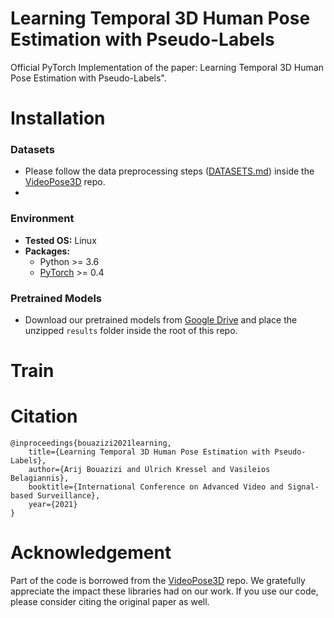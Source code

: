 # Learning Temporal 3D Human Pose Estimation with Pseudo-Labels


Official PyTorch Implementation of the paper: Learning Temporal 3D Human Pose Estimation with Pseudo-Labels".



# Installation 
### Datasets
* Please follow the data preprocessing steps ([DATASETS.md](https://github.com/facebookresearch/VideoPose3D/blob/master/DATASETS.md)) inside the [VideoPose3D](https://github.com/facebookresearch/VideoPose3D) repo.
* 
### Environment
* **Tested OS:** Linux
* **Packages:**
    * Python >= 3.6
    * [PyTorch](https://pytorch.org) >= 0.4


### Pretrained Models
* Download our pretrained models from [Google Drive](https://drive.google.com/file/d/1k5uDeUXrvtwZPN-lJNPSO8tPvHH6Gj55/view?usp=sharing) and place the unzipped ``results`` folder inside the root of this repo.

# Train



# Citation

```
@inproceedings{bouazizi2021learning,
    title={Learning Temporal 3D Human Pose Estimation with Pseudo-Labels},
    author={Arij Bouazizi and Ulrich Kressel and Vasileios Belagiannis},
    booktitle={International Conference on Advanced Video and Signal-based Surveillance},
    year={2021}
}

```

# Acknowledgement
Part of the code is borrowed from the [VideoPose3D](https://github.com/facebookresearch/VideoPose3D) repo. We gratefully appreciate the impact these libraries had on our work. If you use our code, please consider citing the original paper as well.

